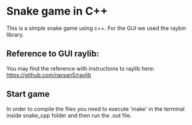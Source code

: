 # Snake game in C++ 
This is a simple snake game using c++.
For the GUI we used the raybin library. 
## Reference to GUI raylib: 
You may find the reference with instructions to raylib here:
https://github.com/raysan5/raylib
## Start game
In order to compile the files you need to execute 'make' in the terminal inside snake_cpp folder and then run the .out file.